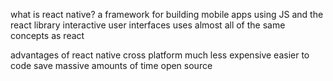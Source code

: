 what is react native?
a framework for building mobile apps using JS and the react library
interactive user interfaces
uses almost all of the same concepts as react

advantages of react native
cross platform
much less expensive
easier to code
save massive amounts of time
open source

